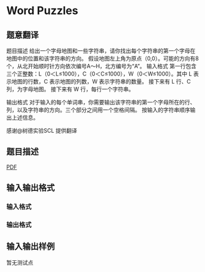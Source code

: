 # Word Puzzles

## 题意翻译

题目描述 给出一个字母地图和一些字符串，请你找出每个字符串的第一个字母在地图中的位置和该字符串的方向。 假设地图左上角为原点（0,0）。可能的方向有8个，从北开始顺时针方向依次编号A～H，北方编号为“A”。 输入格式 第一行包含三个正整数：L（0＜L≤1000），C（0＜C≤1000），W（0＜W≤1000）。其中 L 表示地图的行数，C 表示地图的列数，W 表示字符串的数量。 接下来有 L 行、C 列，为字母地图。 接下来有 W 行，每行一个字符串。

输出格式 对于输入的每个单词串，你需要输出该字符串的第一个字母所在的行、列，以及字符串的方向。三个部分之间用一个空格间隔。 按输入的字符串顺序输出上述信息。

感谢@树德实验SCL 提供翻译

## 题目描述

[problemUrl]: https://uva.onlinejudge.org/index.php?option=com_onlinejudge&Itemid=8&category=246&page=show_problem&problem=3568

[PDF](https://uva.onlinejudge.org/external/11/p1127.pdf)

## 输入输出格式

### 输入格式

### 输出格式

## 输入输出样例

暂无测试点

